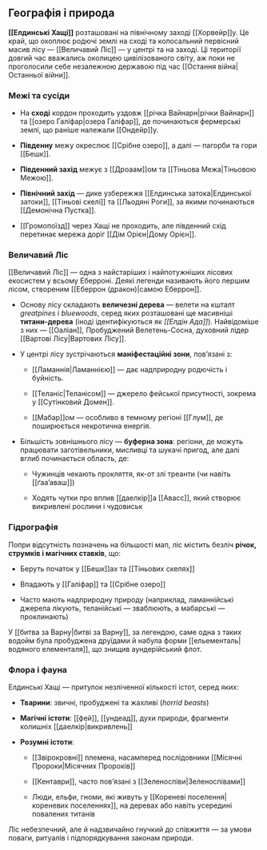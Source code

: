 ## Географія і природа

**[[Елдинські Хащі]]** розташовані на північному заході [[Хорвейр]]у. Це край, що охоплює родючі землі на сході та колосальний первісний масив лісу — [[Величавий Ліс]] — у центрі та на заході. Ці території довгий час вважались околицею цивілізованого світу, аж поки не проголосили себе незалежною державою під час [[Остання війна|Останньої війни]].

### Межі та сусіди

- На **сході** кордон проходить уздовж [[річка Вайнарн|річки Вайнарн]] та [[озеро Галіфар|озера Галіфар]], де починаються фермерські землі, що раніше належали [[Ондейр]]у.
    
- **Південну** межу окреслює [[Срібне озеро]], а далі — пагорби та гори [[Бешк]].
    
- **Південний захід** межує з [[Дроаам]]ом та [[Тіньова Межа|Тіньовою Межою]].
    
- **Північний захід** — дике узбережжя [[Елдинська затока|Елдинської затоки]], [[Тіньові скелі]] та [[Льодяні Роги]], за якими починаються [[Демонічна Пустка]].
    
- [[Громопоїзд]] через Хащі не проходить, але південний схід перетинає мережа доріг [[Дім Орієн|Дому Орієн]].
    

### Величавий Ліс

[[Величавий Ліс]] — одна з найстаріших і найпотужніших лісових екосистем у всьому Еберроні. Деякі легенди називають його першим лісом, створеним [[Еберрон (дракон)|самою Еберрон]].

- Основу лісу складають **величезні дерева** — велети на кшталт _greatpines_ і _bluewoods_, серед яких розташовані ще масивніші **титани-дерева** (іноді ідентифікуються як _[[Елдін Ада]]_). Найвідоміше з них — [[Оаліан]], Пробуджений Велетень-Сосна, духовний лідер [[Вартові Лісу|Вартових Лісу]].
    
- У центрі лісу зустрічаються **маніфестаційні зони**, пов’язані з:
    
    - [[Ламаннія|Ламаннією]] — дає надприродну родючість і буйність.
        
    - [[Теланіс|Теланісом]] — джерело фейської присутності, зокрема у [[Сутінковий Домен]].
        
    - [[Мабар]]ом — особливо в темному регіоні [[Глум]], де поширюється некротична енергія.
        
- Більшість зовнішнього лісу — **буферна зона**: регіони, де можуть працювати заготівельники, мисливці та шукачі пригод, але далі вглиб починається область, де:
    
    - Чужинців чекають прокляття, як-от злі треанти (чи навіть [[ґаа’аваш]])
        
    - Ходять чутки про вплив [[даелкір]]а [[Авасс]], який створює викривлені рослини і чудовиськ
        

### Гідрографія

Попри відсутність позначень на більшості мап, ліс містить безліч **річок, струмків і магічних ставків**, що:

- Беруть початок у [[Бешк]]ах та [[Тіньових скелях]]
    
- Впадають у [[Галіфар]] та [[Срібне озеро]]
    
- Часто мають надприродну природу (наприклад, ламаннійські джерела лікують, теланійські — зваблюють, а мабарські — проклинають)
    

У [[битва за Варну|битві за Варну]], за легендою, саме одна з таких водойм була пробуджена друїдами й набула форми [[ельементаль|водяного елементаля]], що знищив аундерійський флот.

### Флора і фауна

Елдинські Хащі — притулок незліченної кількості істот, серед яких:

- **Тварини**: звичні, пробуджені та жахливі (_horrid beasts_)
    
- **Магічні істоти**: [[фей]], [[ундеад]], духи природи, фрагменти колишніх [[даелкір|викривлень]]
    
- **Розумні істоти**:
    
    - [[Звірокровні]] племена, насамперед послідовники [[Місячні Пророки|Місячних Пророків]]
        
    - [[Кентаври]], часто пов’язані з [[Зеленоспіви|Зеленоспівами]]
        
    - Люди, ельфи, гноми, які живуть у [[Кореневі поселення|кореневих поселеннях]], на деревах або навіть усередині повалених титанів
        

Ліс небезпечний, але й надзвичайно гнучкий до співжиття — за умови поваги, ритуалів і підпорядкування законам природи.